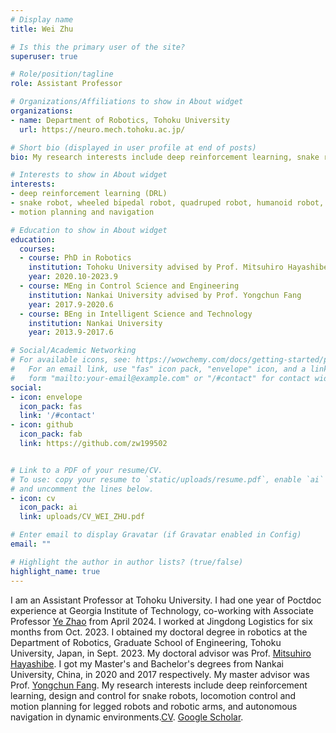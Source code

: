 ```yaml
---
# Display name
title: Wei Zhu

# Is this the primary user of the site?
superuser: true

# Role/position/tagline
role: Assistant Professor

# Organizations/Affiliations to show in About widget
organizations:
- name: Department of Robotics, Tohoku University
  url: https://neuro.mech.tohoku.ac.jp/

# Short bio (displayed in user profile at end of posts)
bio: My research interests include deep reinforcement learning, snake robots, wheeled bipedal robots, robotic arms, quadruped robots, humanoid robots, and social navigation.

# Interests to show in About widget
interests:
- deep reinforcement learning (DRL)
- snake robot, wheeled bipedal robot, quadruped robot, humanoid robot, and robotic arm
- motion planning and navigation

# Education to show in About widget
education:
  courses:
  - course: PhD in Robotics
    institution: Tohoku University advised by Prof. Mitsuhiro Hayashibe
    year: 2020.10-2023.9
  - course: MEng in Control Science and Engineering
    institution: Nankai University advised by Prof. Yongchun Fang
    year: 2017.9-2020.6
  - course: BEng in Intelligent Science and Technology
    institution: Nankai University
    year: 2013.9-2017.6

# Social/Academic Networking
# For available icons, see: https://wowchemy.com/docs/getting-started/page-builder/#icons
#   For an email link, use "fas" icon pack, "envelope" icon, and a link in the
#   form "mailto:your-email@example.com" or "/#contact" for contact widget.
social:
- icon: envelope
  icon_pack: fas
  link: '/#contact'
- icon: github
  icon_pack: fab
  link: https://github.com/zw199502


# Link to a PDF of your resume/CV.
# To use: copy your resume to `static/uploads/resume.pdf`, enable `ai` icons in `params.toml`, 
# and uncomment the lines below.
- icon: cv
  icon_pack: ai
  link: uploads/CV_WEI_ZHU.pdf

# Enter email to display Gravatar (if Gravatar enabled in Config)
email: ""

# Highlight the author in author lists? (true/false)
highlight_name: true
---
```

I am an Assistant Professor at Tohoku University. I had one year of Poctdoc experience at Georgia Institute of Technology, co-working with Associate Professor [Ye Zhao](https://sites.google.com/site/yezhaout) from April 2024. I worked at Jingdong Logistics for six months from Oct. 2023. I obtained my doctoral degree in robotics at the Department of Robotics, Graduate School of Engineering, Tohoku University, Japan, in Sept. 2023. My doctoral advisor was Prof. [Mitsuhiro Hayashibe](http://neuro.mech.tohoku.ac.jp/). I got my Master's and Bachelor's degrees from Nankai University, China, in 2020 and 2017 respectively. My master advisor was Prof. [Yongchun Fang](https://aien.nankai.edu.cn/2021/1108/c28086a418492/page.htm). My research interests include deep reinforcement learning, design and control for snake robots, locomotion control and motion planning for legged robots and robotic arms, and autonomous navigation in dynamic environments.[CV](uploads/CV_WEI_ZHU.pdf). [Google Scholar](https://scholar.google.com/citations?user=tmwv2LEAAAAJ&hl=en).


